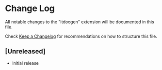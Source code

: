 # Change Log

All notable changes to the "ltdocgen" extension will be documented in this file.

Check [Keep a Changelog](http://keepachangelog.com/) for recommendations on how to structure this file.

## [Unreleased]

- Initial release